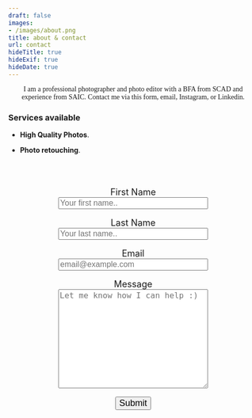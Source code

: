 ```yaml
---
draft: false
images:
- /images/about.png
title: about & contact
url: contact
hideTitle: true
hideExif: true
hideDate: true
---
```


<div align="center" style="font-family: Georgia;">
    <p>
        I am a professional photographer and photo editor with a BFA from SCAD and experience from SAIC. Contact me via this form, email, Instagram, or Linkedin.
    </p>
</div>

### Services available

- **High Quality Photos**.

- **Photo retouching**.

<div align="center">
    <form action = "/thankyou" method="post" name="Contact" data-netlify="true"  netlify-honeypot = "bot-field" netlify style="width: 60%;" >
        <p style ="visibility:hidden">
            <label> Don't Fill This Out If You're Human:" </label> <input name ="bot-field">
        </p>
        <label for="fname" style="font-size: 18px;">First Name</label><br>
        <input type="text" id="fname" name="firstname" placeholder="Your first name.." style="font-size: 16px; width: 100%;">
        <br>
        <br>
        <label for="lname" style="font-size: 18px;">Last Name</label>
        <br>
        <input type="text" id="lname" name="lastname" placeholder="Your last name.." style="font-size: 16px; width: 100%;">
        <br>
        <br>
        <label for="email" style="font-size: 18px;">Email</label>
        <br>
        <input type="text" id="email" name="email" placeholder="email@example.com" style="font-size: 16px; width: 100%;">
        <br>
        <br>
        <label for="message" style="font-size: 18px;">Message</label>
        <br>
        <textarea id="message" name="message" placeholder="Let me know how I can help :)" style="font-size: 16px; height: 200px; width: 100%;"></textarea>
        <br>
        <br>
        <div data-netlify-reaptcha ="true"> </div> 
        <input type = "submit" value ="Submit" style ="font-size: 18px;"> 
</form>



